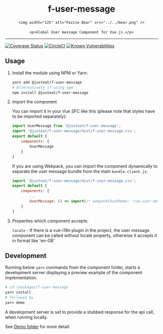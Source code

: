 <!-- markdownlint-disable -->
<div align="center">
    <h1>f-user-message</h1>

    <img width="125" alt="Fozzie Bear" src="../../bear.png" />

    <p>Global User message Component for Vue.js.</p>
</div>

---

[![Coverage Status](https://coveralls.io/repos/github/justeat/f-user-message/badge.svg)](https://coveralls.io/github/justeat/f-user-message)
[![CircleCI](https://circleci.com/gh/justeat/fozzie-components.svg?style=svg&circle-token=4c77c1990b98c8e06e01b497bc80f376346f609d)](https://circleci.com/gh/justeat/workflows/fozzie-components)
[![Known Vulnerabilities](https://snyk.io/test/github/justeat/f-user-message/badge.svg?targetFile=package.json)](https://snyk.io/test/github/justeat/f-user-message?targetFile=package.json)
<!-- markdownlint-enable -->

<!-- markdownlint-disable MD002 -->
## Usage
<!-- markdownlint-enable -->

1. Install the module using NPM or Yarn:

    ```bash
    yarn add @justeat/f-user-message
    # Alternatively if using npm
    npm install @justeat/f-user-message
    ```

2. Import the component

    You can import it in your Vue SFC like this (please note that styles have
    to be imported separately):

    ```JavaScript
    import UserMessage from '@justeat/f-user-message';
    import '@justeat/f-user-message/dist/f-user-message.css';
    export default {
        components: {
            UserMessage
        }
    }
    ```

    If you are using Webpack, you can import the component dynamically to
    separate the user message bundle from the main `bundle.client.js`:

    <!-- markdownlint-disable MD013 -->
    ```JavaScript
    import '@justeat/f-user-message/dist/f-user-message.css';
    export default {
        components: {
            ...
            UserMessage: () => import(/* webpackChunkName: "vue-user-message" */ '@justeat/f-user-message')
        }
    }
    ```
    <!-- markdownlint-enable MD013 -->

3. Properties which component accepts:

    `locale` - If there is a vue-i18n plugin in the project, the user message
     component can be called without locale property, otherwise it accepts it 
     in format like 'en-GB'

## Development

Running below `yarn` commands from the component folder, starts a development
server displaying a preview example of the component implementation.

```bash
# cd /packages/f-user-message
yarn install
# followed by
yarn demo
```

A development server is set to provide a stubbed response for the api call, when running locally. 

See [Demo folder](./src/demo/) for more detail.